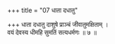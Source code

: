 +++
title = "07 धाता दधातु"

+++
धाता दधातु दाशुषे प्राञ्चं जीवातुमक्षिताम् ।  
वयं देवस्य धीमहि सुमतिं सत्यधर्मणः ॥ ७ ॥